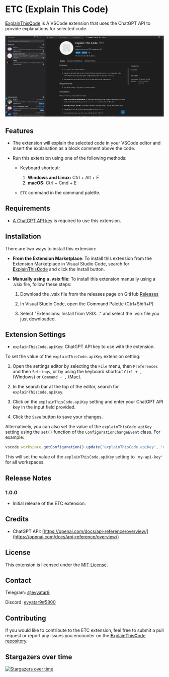 # ETC (Explain This Code)

[**E**xplain**T**his**C**ode](https://marketplace.visualstudio.com/items?itemName=evyatar9.etc) is A VSCode extension that uses the ChatGPT API to provide explanations for selected code.

![explain-this-code.gif](https://github.com/evyatar9/ExplainThisCode/raw/master/images/explain-this-code.gif?raw=true)


## Features

- The extension will explain the selected code in your VSCode editor and insert the explanation as a block comment above the code.

- Run this extension using one of the following methods:

  - Keyboard shortcut:
    1. **Windows and Linux:** Ctrl + Alt + E
    2. **macOS:** Ctrl + Cmd + E

  - `ETC` command in the command palette.

## Requirements

- [A ChatGPT API key](https://beta.openai.com/account/api-keys) is required to use this extension.

## Installation

There are two ways to install this extension:

- **From the Extension Marketplace**: To install this extension from the Extension Marketplace in Visual Studio Code, search for [**E**xplain**T**his**C**ode](https://marketplace.visualstudio.com/items?itemName=evyatar9.etc) and click the Install button.

- **Manually using a .vsix file**: To install this extension manually using a .vsix file, follow these steps:
  1. Download the .vsix file from the releases page on GitHub [Releases](https://github.com/evyatar9/ExplainThisCode/releases)

  2. In Visual Studio Code, open the Command Palette (Ctrl+Shift+P)

  3. Select "Extensions: Install from VSIX..." and select the .vsix file you just downloaded.

## Extension Settings

- `explainThisCode.apiKey`: ChatGPT API key to use with the extension.

To set the value of the `explainThisCode.apiKey` extension setting:

1. Open the settings editor by selecting the `File` menu, then `Preferences` and then `Settings`, or by using the keyboard shortcut `Ctrl + ,` (Windows) or `Command + ,` (Mac).

2. In the search bar at the top of the editor, search for `explainThisCode.apiKey`.

3. Click on the `explainThisCode.apiKey` setting and enter your ChatGPT API key in the input field provided.

4. Click the `Save` button to save your changes.

Alternatively, you can also set the value of the `explainThisCode.apiKey` setting using the `set()` function of the `ConfigurationChangeEvent` class. For example:

```javascript
vscode.workspace.getConfiguration().update('explainThisCode.apiKey', 'my-api-key', vscode.ConfigurationTarget.Global);
```

This will set the value of the `explainThisCode.apiKey` setting to `'my-api-key'` for all workspaces.

## Release Notes

### 1.0.0

- Initial release of the ETC extension.

## Credits

- ChatGPT API: [https://openai.com/docs/api-reference/overview/](https://openai.com/docs/api-reference/overview/)

## License

This extension is licensed under the [MIT License](https://chat.openai.com/LICENSE).

## Contact

Telegram: [@evyatar9](https://t.me/evyatar9)

Discord: [evyatar9#5800](https://discordapp.com/users/812805349815091251)

## Contributing

If you would like to contribute to the ETC extension, feel free to submit a pull request or report any issues you encounter on the [**E**xplain**T**his**C**ode repository](https://github.com/evyatar9/ExplainThisCode).


## Stargazers over time

[![Stargazers over time](https://starchart.cc/evyatar9/ExplainThisCode.svg)](https://starchart.cc/evyatar9/ExplainThisCode)